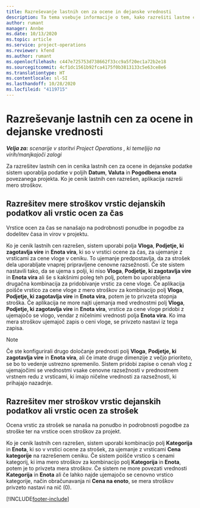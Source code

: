 ```yaml
---
title: Razreševanje lastnih cen za ocene in dejanske vrednosti
description: Ta tema vsebuje informacije o tem, kako razrešiti lastne cene za ocene in dejanske vrednosti.
author: rumant
manager: Annbe
ms.date: 10/13/2020
ms.topic: article
ms.service: project-operations
ms.reviewer: kfend
ms.author: rumant
ms.openlocfilehash: c447e725753d738662f33cc9a5f20ec1a72b2e18
ms.sourcegitcommit: 4cf1dc1561b92fca4175f0b3813133c5e63ce8e6
ms.translationtype: HT
ms.contentlocale: sl-SI
ms.lasthandoff: 10/28/2020
ms.locfileid: "4119715"
---
```

# <a name="resolving-cost-prices-for-estimates-and-actuals"></a>Razreševanje lastnih cen za ocene in dejanske vrednosti

_**Velja za:** scenarije v storitvi Project Operations , ki temeljijo na virih/manjkajoči zalogi_

Za razrešitev lastnih cen in cenika lastnih cen za ocene in dejanske podatke sistem uporablja podatke v poljih **Datum**, **Valuta** in **Pogodbena enota** povezanega projekta. Ko je cenik lastnih cen razrešen, aplikacija razreši mero stroškov.

## <a name="resolving-cost-rates-on-actual-and-estimate-lines-for-time"></a>Razrešitev mere stroškov vrstic dejanskih podatkov ali vrstic ocen za čas

Vrstice ocen za čas se nanašajo na podrobnosti ponudbe in pogodbe za dodelitev časa in virov v projektu.

Ko je cenik lastnih cen razrešen, sistem uporabi polja **Vloga**, **Podjetje, ki zagotavlja vire** in **Enota vira**, ki so v vrstici ocene za čas, za ujemanje z vrsticami za cene vloge v ceniku. To ujemanje predpostavlja, da za strošek dela uporabljate vnaprej pripravljene cenovne razsežnosti. Če ste sistem nastavili tako, da se ujema s polji, ki niso **Vloga**, **Podjetje, ki zagotavlja vire** in **Enota vira** ali še s kakšnimi poleg teh polj, potem bo uporabljena drugačna kombinacija za pridobivanje vrstic za cene vloge. Če aplikacija poišče vrstico za cene vloge z mero stroškov za kombinacijo polj **Vloga**, **Podjetje, ki zagotavlja vire** in **Enota vira**, potem je to privzeta stopnja stroška. Če aplikacija ne more najti ujemanja med vrednostmi polj **Vloga**, **Podjetje, ki zagotavlja vire** in **Enota vira**, vrstice za cene vloge pridobi z ujemajočo se vlogo, vendar z ničelnimi vrednosti polja **Enota vira**. Ko ima mera stroškov ujemajoč zapis o ceni vloge, se privzeto nastavi iz tega zapisa. 

> [!NOTE]
> Če ste konfigurirali drugo določanje prednosti polj **Vloga**, **Podjetje, ki zagotavlja vire** in **Enota vira**, ali če imate druge dimenzije z večjo prioriteto, se bo to vedenje ustrezno spremenilo. Sistem pridobi zapise o cenah vlog z ujemajočimi se vrednostmi vsake cenovne razsežnosti v prednostnem vrstnem redu z vrsticami, ki imajo ničelne vrednosti za razsežnosti, ki prihajajo nazadnje.

## <a name="resolving-cost-rates-on-actual-and-estimate-lines-for-expense"></a>Razrešitev mer stroškov vrstic dejanskih podatkov ali vrstic ocen za strošek

Ocena vrstic za strošek se nanaša na ponudbo in podrobnosti pogodbe za stroške ter na vrstice ocen stroškov za projekt.

Ko je cenik lastnih cen razrešen, sistem uporabi kombinacijo polj **Kategorija** in **Enota**, ki so v vrstici ocene za strošek, za ujemanje z vrsticami **Cena kategorije** na razrešenem ceniku. Če sistem poišče vrstico s cenami kategorij, ki ima mero stroškov za kombinacijo polj **Kategorija** in **Enota**, potem je to privzeta mera stroškov. Če sistem ne more povezati vrednosti **Kategorija** in **Enota** ali če lahko najde ujemajočo se cenovno vrstico kategorije, način obračunavanja ni **Cena na enoto**, se mera stroškov privzeto nastavi na nič (0).


[!INCLUDE[footer-include](../includes/footer-banner.md)]